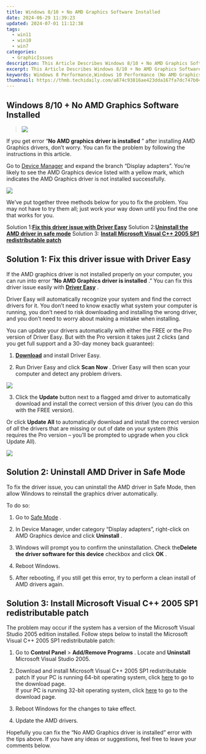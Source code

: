 ```yaml
---
title: Windows 8/10 + No AMD Graphics Software Installed
date: 2024-06-29 11:39:23
updated: 2024-07-01 11:12:38
tags:
  - win11
  - win10
  - win7
categories:
  - GraphicIssues
description: This Article Describes Windows 8/10 + No AMD Graphics Software Installed
excerpt: This Article Describes Windows 8/10 + No AMD Graphics Software Installed
keywords: Windows 8 Performance,Windows 10 Performance (No AMD Graphics),AMD Graphics Software Requirements,Installing Graphics Drivers for Windows 8/10,No AMD Graphics in Windows OS Compatibility,Optimize Windows without AMD Hardware Support,Best Graphics Options for Windows 8/10
thumbnail: https://thmb.techidaily.com/a874c93816ae423dda167fa7dc747b04dfff15b3dc60f43aa7eb889e0d525524.jpg
---
```


## Windows 8/10 + No AMD Graphics Software Installed

> ![](https://images.drivereasy.com/wp-content/uploads/2018/11/img_5be141fc11128.jpg)

 If you get error “**No AMD graphics driver is installed** ” after installing AMD Graphics drivers, don’t worry. You can fix the problem by following the instructions in this article.

 Go to [Device Manager](https://tools.techidaily.com/drivereasy/download/) and expand the branch “Display adapters”. You’re likely to see the AMD Graphics device listed with a yellow mark, which indicates the AMD Graphics driver is not installed successfully.

![](https://images.drivereasy.com/wp-content/uploads/2018/11/img_5be142db9a4e7.jpg)

 We’ve put together three methods below for you to fix the problem. You may not have to try them all; just work your way down until you find the one that works for you.

 Solution 1:**[Fix this driver issue with Driver Easy](#s1)**
 Solution 2:**[Uninstall the AMD driver in safe mode](#s2)**
 Solution 3: **[Install Microsoft Visual C++ 2005 SP1 redistributable patch](#s3)**

## Solution 1: Fix this driver issue with Driver Easy

 If the AMD graphics driver is not installed properly on your computer, you can run into error “**No AMD Graphics driver is installed** .” You can fix this driver issue easily with **[Driver Easy](https://tools.techidaily.com/drivereasy/download/)**  .

 Driver Easy will automatically recognize your system and find the correct drivers for it. You don’t need to know exactly what system your computer is running, you don’t need to risk downloading and installing the wrong driver, and you don’t need to worry about making a mistake when installing.

 You can update your drivers automatically with either the FREE or the Pro version of Driver Easy. But with the Pro version it takes just 2 clicks (and you get full support and a 30-day money back guarantee):

 1) **[Download](https://tools.techidaily.com/drivereasy/download/)**   and install Driver Easy.

 2) Run Driver Easy and click **Scan Now** . Driver Easy will then scan your computer and detect any problem drivers.

![](https://images.drivereasy.com/wp-content/uploads/2022/06/de-scan-now-3.jpg)

 3) Click the **Update** button next to a flagged amd driver to automatically download and install the correct version of this driver (you can do this with the FREE version).

 Or click **Update All**  to automatically download and install the correct version of _all_   the drivers that are missing or out of date on your system (this requires the Pro version – you’ll be prompted to upgrade when you click Update All).

![](https://images.drivereasy.com/wp-content/uploads/2022/02/de-update-all-rtx-3080.jpg)

## **Solution 2: Uninstall AMD Driver in Safe Mode**

 To fix the driver issue, you can uninstall the AMD driver in Safe Mode, then allow Windows to reinstall the graphics driver automatically.

To do so:

 1) Go to [Safe Mode](https://tools.techidaily.com/drivereasy/download/) .

 2) In Device Manager, under category “Display adapters”, right-click on AMD Graphics device and click **Uninstall** .

 3) Windows will prompt you to confirm the uninstallation. Check the**Delete the driver software for this device** checkbox and click **OK** .

 4) Reboot Windows.

 5) After rebooting, if you still get this error, try to perform a clean install of AMD drivers again.

## Solution 3: Install Microsoft Visual C++ 2005 SP1 redistributable patch

 The problem may occur if the system has a version of the Microsoft Visual Studio 2005 edition installed. Follow steps below to install the Microsoft Visual C++ 2005 SP1 redistributable patch:

 1) Go to **Control Panel** \> **Add/Remove Programs** . Locate and **Uninstall**  Microsoft Visual Studio 2005.

 2) Download and install Microsoft Visual C++ 2005 SP1 redistributable patch
 If your PC is running 64-bit operating system, click [here](https://www.microsoft.com/en-sg/download/) to go to the download page.  
 If your PC is running 32-bit operating system, click [here](https://www.microsoft.com/en-sg/download/) to go to the download page.

 3) Reboot Windows for the changes to take effect.

 4) Update the AMD drivers.

 Hopefully you can fix the “No AMD Graphics driver is installed” error with the tips above. If you have any ideas or suggestions, feel free to leave your comments below.

<ins class="adsbygoogle"
     style="display:block"
     data-ad-format="autorelaxed"
     data-ad-client="ca-pub-7571918770474297"
     data-ad-slot="1223367746"></ins>



<ins class="adsbygoogle"
     style="display:block"
     data-ad-client="ca-pub-7571918770474297"
     data-ad-slot="8358498916"
     data-ad-format="auto"
     data-full-width-responsive="true"></ins>
